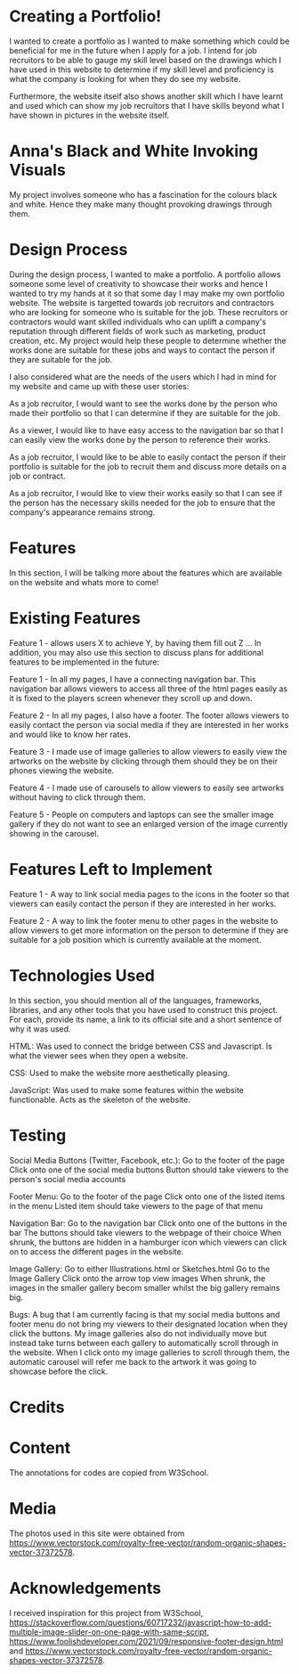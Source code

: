 # Creating a Portfolio!
I wanted to create a portfolio as I wanted to make something which could be beneficial for me in the future when I apply for a job. I intend for job recruitors to be able to gauge my skill level based on the drawings which I have used in this website to determine if my skill level and proficiency is what the company is looking for when they do see my website.

Furthermore, the website itself also shows another skill which I have learnt and used which can show my job recruitors that I have skills beyond what I have shown in pictures in the website itself.

# Anna's Black and White Invoking Visuals
My project involves someone who has a fascination for the colours black and white. Hence they make many thought provoking drawings through them.

# Design Process
During the design process, I wanted to make a portfolio. A portfolio allows someone some level of creativity to showcase their works and hence I wanted to try my hands at it so that some day I may make my own portfolio website. The website is targetted towards job recruitors and contractors who are looking for someone who is suitable for the job. These recruitors or contractors would want skilled individuals who can uplift a company's reputation through different fields of work such as marketing, product creation, etc. My project would help these people to determine whether the works done are suitable for these jobs and ways to contact the person if they are suitable for the job.

I also considered what are the needs of the users which I had in mind for my website and came up with these user stories:

As a job recruitor, I would want to see the works done by the person who made their portfolio so that I can determine if they are suitable for the job.

As a viewer, I would like to have easy access to the navigation bar so that I can easily view the works done by the person to reference their works.

As a job recruitor, I would like to be able to easily contact the person if their portfolio is suitable for the job to recruit them and discuss more details on a job or contract.

As a job recruitor, I would like to view their works easily so that I can see if the person has the necessary skills needed for the job to ensure that the company's appearance remains strong.

# Features
In this section, I will be talking more about the features which are available on the website and whats more to come!

# Existing Features
Feature 1 - allows users X to achieve Y, by having them fill out Z
...
In addition, you may also use this section to discuss plans for additional features to be implemented in the future:

Feature 1 - In all my pages, I have a connecting navigation bar. This navigation bar allows viewers to access all three of the html pages easily as it is fixed to the players screen whenever they scroll up and down. 

Feature 2 - In all my pages, I also have a footer. The footer allows viewers to easily contact the person via social media if they are interested in her works and would like to know her rates. 

Feature 3 - I made use of image galleries to allow viewers to easily view the artworks on the website by clicking through them should they be on their phones viewing the website. 

Feature 4 - I made use of carousels to allow viewers to easily see artworks without having to click through them.

Feature 5 - People on computers and laptops can see the smaller image gallery if they do not want to see an enlarged version of the image currently showing in the carousel.

# Features Left to Implement
Feature 1 - A way to link social media pages to the icons in the footer so that viewers can easily contact the person if they are interested in her works.

Feature 2 - A way to link the footer menu to other pages in the website to allow viewers to get more information on the person to determine if they are suitable for a job position which is currently available at the moment.

# Technologies Used
In this section, you should mention all of the languages, frameworks, libraries, and any other tools that you have used to construct this project. For each, provide its name, a link to its official site and a short sentence of why it was used.

HTML: Was used to connect the bridge between CSS and Javascript. Is what the viewer sees when they open a website.

CSS: Used to make the website more aesthetically pleasing. 

JavaScript: Was used to make some features within the website functionable. Acts as the skeleton of the website.

# Testing

Social Media Buttons (Twitter, Facebook, etc.):
Go to the footer of the page
Click onto one of the social media buttons
Button should take viewers to the person's social media accounts

Footer Menu:
Go to the footer of the page
Click onto one of the listed items in the menu
Listed item should take viewers to the page of that menu

Navigation Bar:
Go to the navigation bar
Click onto one of the buttons in the bar
The buttons should take viewers to the webpage of their choice
When shrunk, the buttons are hidden in a hamburger icon which viewers can click on to access the different pages in the website.

Image Gallery:
Go to either Illustrations.html or Sketches.html
Go to the Image Gallery
Click onto the arrow top view images
When shrunk, the images in the smaller gallery becom smaller whilst the big gallery remains big.

Bugs:
A bug that I am currently facing is that my social media buttons and footer menu do not bring my viewers to their designated location when they click the buttons. 
My image galleries also do not individually move but instead take turns between each gallery to automatically scroll through in the website.
When I click onto my image galleries to scroll through them, the automatic carousel will refer me back to the artwork it was going to showcase before the click.

# Credits
# Content
The annotations for codes are copied from W3School.
# Media
The photos used in this site were obtained from https://www.vectorstock.com/royalty-free-vector/random-organic-shapes-vector-37372578.
# Acknowledgements
I received inspiration for this project from W3School, https://stackoverflow.com/questions/60717232/javascript-how-to-add-multiple-image-slider-on-one-page-with-same-script, https://www.foolishdeveloper.com/2021/09/responsive-footer-design.html and https://www.vectorstock.com/royalty-free-vector/random-organic-shapes-vector-37372578.

